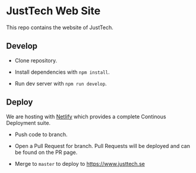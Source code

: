 # JustTech Web Site

This repo contains the website of JustTech.


## Develop

* Clone repository.

* Install dependencies with `npm install`.

* Run dev server with `npm run develop`.


## Deploy

We are hosting with [Netlify](https://www.netlify.com/) which provides a complete Continous Deployment suite.

* Push code to branch.

* Open a Pull Request for branch.
  Pull Requests will be deployed and can be found on the PR page.

* Merge to `master` to deploy to https://www.justtech.se
